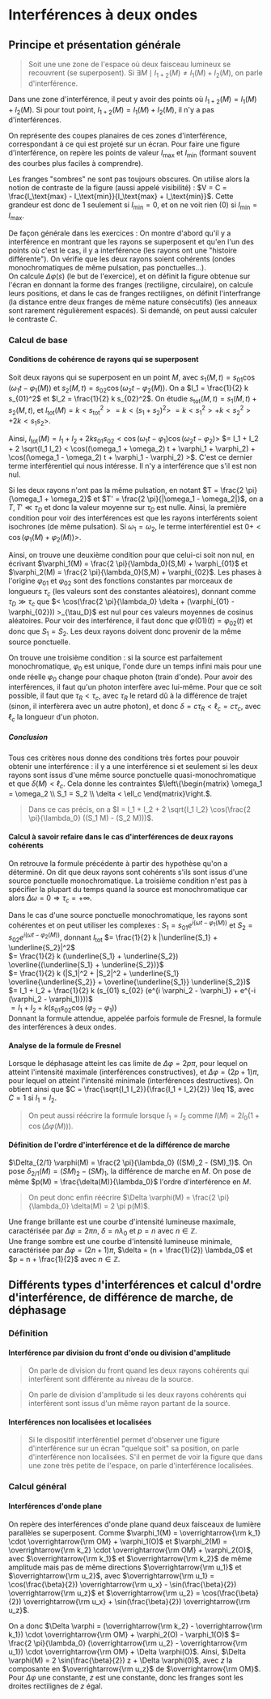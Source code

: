 # Interférences à deux ondes
## Principe et présentation générale
> Soit une une zone de l'espace où deux faisceau lumineux se recouvrent (se
> superposent). Si $\exists M \mid I_{1 + 2}(M) \neq I_1(M) + I_2(M)$, on parle
> d'interférence.

Dans une zone d'interférence, il peut y avoir des points où
$I_{1 + 2}(M) = I_1(M) + I_2(M)$. Si pour tout point,
$I_{1 + 2}(M) = I_1(M) + I_2(M)$, il n'y a pas d'interférences.

On représente des coupes planaires de ces zones d'interférence, correspondant à
ce qui est projeté sur un écran. Pour faire une figure d'interférence, on repère
les points de valeur $I_\text{max}$ et $I_\text{min}$ (formant souvent des
courbes plus faciles à comprendre).

Les franges "sombres" ne sont pas toujours obscures. On utilise alors la notion
de contraste de la figure (aussi appelé visibilité) : $V = C = \frac{I_\text{max} - I_\text{min}}{I_\text{max} + I_\text{min}}$.
Cette grandeur est donc de $1$ seulement si $I_\text{min} = 0$, et on ne voit
rien ($0$) si $I_\text{min} = I_\text{max}$.

De façon générale dans les exercices : On montre d'abord qu'il y a interférence
en montrant que les rayons se superposent et qu'en l'un des points où c'est le
cas, il y a interférence (les rayons ont une "histoire différente"). On vérifie
que les deux rayons soient cohérents (ondes monochromatiques de même pulsation,
pas ponctuelles...).\
On calcule $\Delta \varphi(s)$ (le but de l'exercice), et on définit la figure
obtenue sur l'écran en donnant la forme des franges (rectiligne, circulaire),
on calcule leurs positions, et dans le cas de franges rectilignes, on définit
l'interfrange (la distance entre deux franges de même nature consécutifs) (les
anneaux sont rarement régulièrement espacés). Si demandé, on peut aussi calculer
le contraste $C$.

### Calcul de base
#### Conditions de cohérence de rayons qui se superposent
Soit deux rayons qui se superposent en un point $M$, avec
$s_1(M,t) = s_{01} \cos(\omega_1 t - \varphi_1(M))$ et
$s_2(M,t) = s_{02} \cos(\omega_2 t - \varphi_2(M))$.
On a $I_1 = \frac{1}{2} k s_{01}^2$ et $I_2 = \frac{1}{2} k s_{02}^2$.
On étudie $s_\text{tot}(M,t) = s_1(M,t) + s_2(M,t)$, et
$I_\text{tot}(M) = k < s_\text{tot}^2 > = k < (s_1 + s_2)^2 >$
$= k < s_1^2 > + k < s_2^2 > + 2 k < s_1 s_2 >$.

Ainsi, $I_\text{tot}(M) = I_1 + I_2 + 2 k s_{01} s_{02} < \cos(\omega_1 t - \varphi_1) \cos(\omega_2 t - \varphi_2) >$
$= I_1 + I_2 + 2 \sqrt{I_1 I_2} < \cos((\omega_1 + \omega_2) t + \varphi_1 + \varphi_2) + \cos((\omega_1 - \omega_2) t + \varphi_1 - \varphi_2) >$.
C'est ce dernier terme interférentiel qui nous intéresse. Il n'y a interférence
que s'il est non nul.

Si les deux rayons n'ont pas la même pulsation, en notant $T = \frac{2 \pi}{\omega_1 + \omega_2}$
et $T' = \frac{2 \pi}{|\omega_1 - \omega_2|}$, on a $T,T' \ll \tau_D$ et donc la
valeur moyenne sur $\tau_D$ est nulle. Ainsi, la première condition pour voir
des interférences est que les rayons interférents soient isochrones (de même
pulsation). Si $\omega_1 = \omega_2$, le terme interférentiel est $0 + < \cos(\varphi_1(M) + \varphi_2(M)) >$.

Ainsi, on trouve une deuxième condition pour que celui-ci soit non nul, en écrivant
$\varphi_1(M) = \frac{2 \pi}{\lambda_0}(S,M)  + \varphi_{01}$ et
$\varphi_2(M) = \frac{2 \pi}{\lambda_0}(S,M)  + \varphi_{02}$. Les phases à
l'origine $\varphi_{01}$ et $\varphi_{02}$ sont des fonctions constantes par
morceaux de longueurs $\tau_c$ (les valeurs sont des constantes aléatoires),
donnant comme $\tau_D \gg \tau_c$ que $< \cos(\frac{2 \pi}{\lambda_0} \delta + (\varphi_{01} - \varphi_{02})) >_{\tau_D}$
est nul pour ces valeurs moyennes de cosinus aléatoires.
Pour voir des interférence, il faut donc que $\varphi(01)(t) = \varphi_{02}(t)$
et donc que $S_1 = S_2$. Les deux rayons doivent donc provenir de la même source
ponctuelle.

On trouve une troisième condition : si la source est parfaitement
monochromatique, $\varphi_0$ est unique, l'onde dure un temps infini
mais pour une onde réelle $\varphi_0$ change pour chaque photon (train d'onde).
Pour avoir des interférences, il faut qu'un photon interfère avec lui-même. Pour
que ce soit possible, il faut que $\tau_R < \tau_c$, avec $\tau_R$ le retard dû
à la différence de trajet (sinon, il interfèrera avec un autre photon),
et donc $\delta = c \tau_R < \ell_c = c \tau_c$, avec $\ell_c$ la longueur d'un
photon.

##### Conclusion
Tous ces critères nous donne des conditions très fortes pour pouvoir obtenir une
interférence : il y a une interférence si et seulement si les deux rayons sont
issus d'une même source ponctuelle quasi-monochromatique et que $\delta(M) < \ell_c$.
Cela donne les contraintes $\left\{\begin{matrix} \omega_1 = \omega_2 \\ S_1 = S_2 \\ \delta < \ell_c \end{matrix}\right.$.

> Dans ce cas précis, on a $I = I_1 + I_2 + 2 \sqrt{I_1 I_2} \cos(\frac{2 \pi}{\lambda_0} ((S_1 M) - (S_2 M)))$.

#### Calcul à savoir refaire dans le cas d'interférences de deux rayons cohérents
On retrouve la formule précédente à partir des hypothèse qu'on a déterminé. On
dit que deux rayons sont cohérents s'ils sont issus d'une source ponctuelle
monochromatique. La troisième condition n'est pas à spécifier la plupart du
temps quand la source est monochromatique car alors $\Delta \omega = 0 \Rightarrow \tau_c = +\infty$.

Dans le cas d'une source ponctuelle monochromatique, les rayons sont cohérentes
et on peut utiliser les complexes : $S_1 = s_{01} e^{i (\omega t - \varphi_1(M))}$
et $S_2 = s_{02} e^{i (\omega t - \varphi_2(M))}$, donnant $I_\text{tot}$
$= \frac{1}{2} k |\underline{S_1} + \underline{S_2}|^2$\
$= \frac{1}{2} k (\underline{S_1} + \underline{S_2}) \overline{(\underline{S_1} + \underline{S_2})}$\
$= \frac{1}{2} k (|S_1|^2 + |S_2|^2 + \underline{S_1} \overline{\underline{S_2}} + \overline{\underline{S_1}} \underline{S_2})$\
$= I_1 + I_2 + \frac{1}{2} k (s_{01} s_{02} (e^{i \varphi_2 - \varphi_1} + e^{-i (\varphi_2 - \varphi_1)}))$\
$= I_1 + I_2 + k (s_{01} s_{02} \cos(\varphi_2 - \varphi_1))$\
Donnant la formule attendue, appelée parfois formule de Fresnel, la formule des
interférences à deux ondes.

#### Analyse de la formule de Fresnel
Lorsque le déphasage atteint les cas limite de $\Delta \varphi = 2 p \pi$,
pour lequel on atteint l'intensité maximale (interférences constructives),
et $\Delta \varphi = (2p + 1) \pi$, pour lequel on atteint l'intensité minimale
(interférences destructives). On obtient ainsi que $C = \frac{\sqrt{I_1 I_2}}{\frac{I_1 + I_2}{2}} \leq 1$,
avec $C = 1$ si $I_1 = I_2$.

> On peut aussi réécrire la formule lorsque $I_1 = I_2$ comme
> $I(M) = 2 I_0 (1 + \cos(\Delta \varphi(M)))$.

#### Définition de l'ordre d'interférence et de la différence de marche
$\Delta_{2/1} \varphi(M) = \frac{2 \pi}{\lambda_0} ((SM)_2 - (SM)_1)$. On pose
$\delta_{2/1}(M) = (SM)_2 - (SM)_1$, la différence de marche en $M$.
On pose de même $p(M) = \frac{\delta(M)}{\lambda_0}$ l'ordre d'interférence en $M$.

> On peut donc enfin réécrire $\Delta \varphi(M) = \frac{2 \pi}{\lambda_0} \delta(M) = 2 \pi p(M)$.

Une frange brillante est une courbe d'intensité lumineuse maximale, caractérisée
par $\Delta \varphi = 2 \pi n$, $\delta = n \lambda_0$ et $p = n$ avec $n \in \mathbb{Z}$.\
Une frange sombre est une courbe d'intensité lumineuse minimale, caractérisée
par $\Delta \varphi = (2n + 1) \pi$, $\delta = (n + \frac{1}{2}) \lambda_0$ et $p = n + \frac{1}{2}$ avec $n \in \mathbb{Z}$.

## Différents types d'interférences et calcul d'ordre d'interférence, de différence de marche, de déphasage
### Définition
#### Interférence par division du front d'onde ou division d'amplitude
> On parle de division du front quand les deux rayons cohérents qui interfèrent
> sont différente au niveau de la source.

> On parle de division d'amplitude si les deux rayons cohérents qui interfèrent
> sont issus d'un même rayon partant de la source.

#### Interférences non localisées et localisées
> Si le dispositif interférentiel permet d'observer une figure d'interférence sur
> un écran "quelque soit" sa position, on parle d'interférence non localisées.
> S'il en permet de voir la figure que dans une zone très petite de l'espace, on
> parle d'interférence localisées.

### Calcul général
#### Interférences d'onde plane
On repère des interférences d'onde plane quand deux faisceaux de lumière
parallèles se superposent. Comme $\varphi_1(M) = \overrightarrow{\rm k_1} \cdot \overrightarrow{\rm OM} + \varphi_1(O)$
et $\varphi_2(M) = \overrightarrow{\rm k_2} \cdot \overrightarrow{\rm OM} + \varphi_2(O)$, avec
$\overrightarrow{\rm k_1}$ et $\overrightarrow{\rm k_2}$ de même amplitude
mais pas de même directions $\overrightarrow{\rm u_1}$ et $\overrightarrow{\rm u_2}$,
avec $\overrightarrow{\rm u_1} = \cos(\frac{\beta}{2}) \overrightarrow{\rm u_x} - \sin(\frac{\beta}{2}) \overrightarrow{\rm u_z}$
et $\overrightarrow{\rm u_2} = \cos(\frac{\beta}{2}) \overrightarrow{\rm u_x} + \sin(\frac{\beta}{2}) \overrightarrow{\rm u_z}$.

On a donc $\Delta \varphi = (\overrightarrow{\rm k_2} - \overrightarrow{\rm k_1}) \cdot \overrightarrow{\rm OM} + \varphi_2(O) - \varphi_1(O)$
$= \frac{2 \pi}{\lambda_0} (\overrightarrow{\rm u_2} - \overrightarrow{\rm u_1}) \cdot \overrightarrow{\rm OM} + \Delta \varphi(O)$.
Ainsi, $\Delta \varphi(M) = 2 \sin(\frac{\beta}{2}) z + \Delta \varphi(0)$,
avec $z$ la composante en $\overrightarrow{\rm u_z}$ de $\overrightarrow{\rm OM}$. Pour $\Delta \varphi$
une constante, $z$ est une constante, donc les franges sont les droites
rectilignes de $z$ égal.

